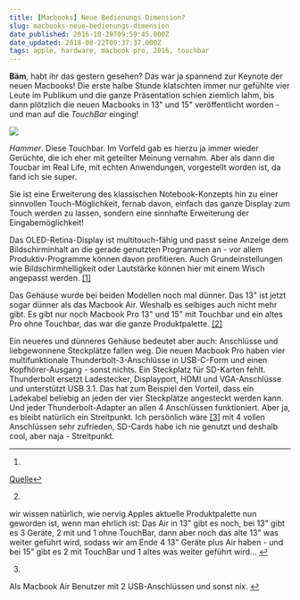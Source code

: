 ```yaml
---
title: [Macbooks] Neue Bedienungs-Dimension?
slug: macbooks-neue-bedienungs-dimension
date_published: 2016-10-29T09:59:45.000Z
date_updated: 2018-08-22T09:37:37.000Z
tags: apple, hardware, macbook pro, 2016, touchbar
---
```


**Bäm**, habt ihr das gestern gesehen? Das war ja spannend zur Keynote der neuen Macbooks! Die erste halbe Stunde klatschten immer nur gefühlte vier Leute im Publikum und die ganze Präsentation schien ziemlich lahm, bis dann plötzlich die neuen Macbooks in 13" und 15" veröffentlicht worden - und man auf die *TouchBar* einging! 

![](__GHOST_URL__/content/images/2016/10/Screenshot-212-.png)

*Hammer*. Diese Touchbar. Im Vorfeld gab es hierzu ja immer wieder Gerüchte, die ich eher mit geteilter Meinung vernahm. Aber als dann die Toucbar im Real Life, mit echten Anwendungen, vorgestellt worden ist, da fand ich sie super.

Sie ist eine Erweiterung des klassischen Notebook-Konzepts hin zu einer sinnvollen Touch-Möglichkeit, fernab davon, einfach das ganze Display zum Touch werden zu lassen, sondern eine sinnhafte Erweiterung der Eingabemöglichkeit!

Das OLED-Retina-Display ist multitouch-fähig und passt seine Anzeige dem Bildschirminhalt an die gerade genutzten Programmen an - vor allem Produktiv-Programme können davon profitieren. Auch Grundeinstellungen wie Bildschirmhelligkeit oder Lautstärke können hier mit einem Wisch angepasst werden. [[1]](#fn1)

Das Gehäuse wurde bei beiden Modellen noch mal dünner. Das 13" ist jetzt sogar dünner als das Macbook Air. Weshalb es selbiges auch nicht mehr gibt. Es gibt nur noch Macbook Pro 13" und 15" mit Touchbar und ein altes Pro ohne Touchbar, das war die ganze Produktpalette. [[2]](#fn2)

Ein neueres und dünneres Gehäuse bedeutet aber auch: Anschlüsse und liebgewonnene Steckplätze fallen weg. Die neuen Macbook Pro haben vier multifunktionale Thunderbolt-3-Anschlüsse in USB-C-Form und einen Kopfhörer-Ausgang - sonst nichts. Ein Steckplatz für SD-Karten fehlt. Thunderbolt ersetzt Ladestecker, Displayport, HDMI und VGA-Anschlüsse und unterstützt USB 3.1. Das hat zum Beispiel den Vorteil, dass ein Ladekabel beliebig an jeden der vier Steckplätze angesteckt werden kann. Und jeder Thunderbolt-Adapter an allen 4 Anschlüssen funktioniert. Aber ja, es bleibt natürlich ein Streitpunkt. Ich persönlich wäre [[3]](#fn3) mit 4 vollen Anschlüssen sehr zufrieden, SD-Cards habe ich nie genutzt und deshalb cool, aber naja - Streitpunkt.

---

1. 
[Quelle](http://www.n-tv.de/technik/Apple-zeigt-neue-Notebook-Dimension-article18949706.html)[↩︎](#fnref1)

2. 
wir wissen natürlich, wie nervig Apples aktuelle Produktpalette nun geworden ist, wenn man ehrlich ist: Das Air in 13" gibt es noch, bei 13" gibt es 3 Geräte, 2 mit und 1 ohne TouchBar, dann aber noch das alte 13" was weiter geführt wird, sodass wir am Ende 4 13" Geräte plus Air haben - und bei 15" gibt es 2 mit TouchBar und 1 altes was weiter geführt wird…
[↩︎](#fnref2)

3. 
Als Macbook Air Benutzer mit 2 USB-Anschlüssen und sonst nix. [↩︎](#fnref3)
